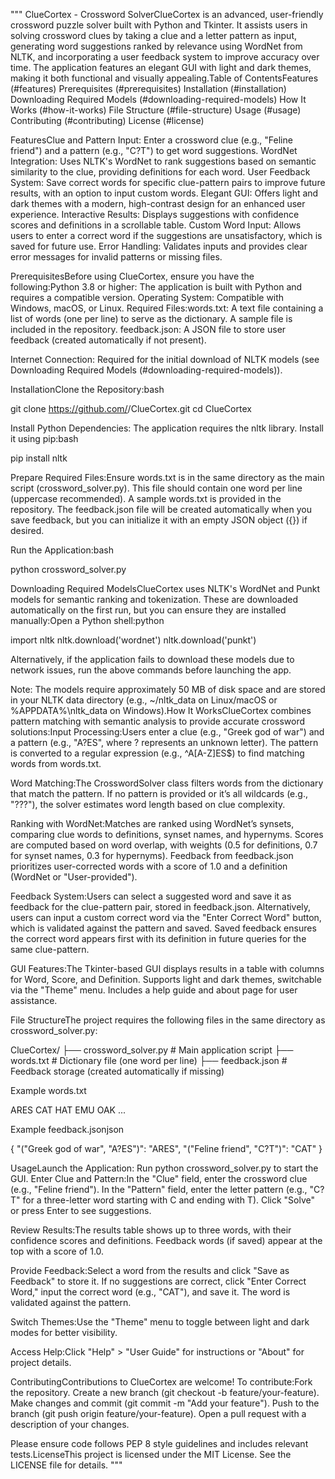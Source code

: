 """
 ClueCortex - Crossword SolverClueCortex is an advanced, user-friendly crossword puzzle solver built with Python and Tkinter. It assists users in solving crossword clues by taking a clue and a letter pattern as input, generating word suggestions ranked by relevance using WordNet from NLTK, and incorporating a user feedback system to improve accuracy over time. The application features an elegant GUI with light and dark themes, making it both functional and visually appealing.Table of ContentsFeatures (#features)
Prerequisites (#prerequisites)
Installation (#installation)
Downloading Required Models (#downloading-required-models)
How It Works (#how-it-works)
File Structure (#file-structure)
Usage (#usage)
Contributing (#contributing)
License (#license)

FeaturesClue and Pattern Input: Enter a crossword clue (e.g., "Feline friend") and a pattern (e.g., "C?T") to get word suggestions.
WordNet Integration: Uses NLTK's WordNet to rank suggestions based on semantic similarity to the clue, providing definitions for each word.
User Feedback System: Save correct words for specific clue-pattern pairs to improve future results, with an option to input custom words.
Elegant GUI: Offers light and dark themes with a modern, high-contrast design for an enhanced user experience.
Interactive Results: Displays suggestions with confidence scores and definitions in a scrollable table.
Custom Word Input: Allows users to enter a correct word if the suggestions are unsatisfactory, which is saved for future use.
Error Handling: Validates inputs and provides clear error messages for invalid patterns or missing files.

PrerequisitesBefore using ClueCortex, ensure you have the following:Python 3.8 or higher: The application is built with Python and requires a compatible version.
Operating System: Compatible with Windows, macOS, or Linux.
Required Files:words.txt: A text file containing a list of words (one per line) to serve as the dictionary. A sample file is included in the repository.
feedback.json: A JSON file to store user feedback (created automatically if not present).

Internet Connection: Required for the initial download of NLTK models (see Downloading Required Models (#downloading-required-models)).

InstallationClone the Repository:bash

git clone https://github.com/<your-username>/ClueCortex.git
cd ClueCortex

Install Python Dependencies:
The application requires the nltk library. Install it using pip:bash

pip install nltk

Prepare Required Files:Ensure words.txt is in the same directory as the main script (crossword_solver.py). This file should contain one word per line (uppercase recommended). A sample words.txt is provided in the repository.
The feedback.json file will be created automatically when you save feedback, but you can initialize it with an empty JSON object ({}) if desired.

Run the Application:bash

python crossword_solver.py

Downloading Required ModelsClueCortex uses NLTK's WordNet and Punkt models for semantic ranking and tokenization. These are downloaded automatically on the first run, but you can ensure they are installed manually:Open a Python shell:python

import nltk
nltk.download('wordnet')
nltk.download('punkt')

Alternatively, if the application fails to download these models due to network issues, run the above commands before launching the app.

Note: The models require approximately 50 MB of disk space and are stored in your NLTK data directory (e.g., ~/nltk_data on Linux/macOS or %APPDATA%\nltk_data on Windows).How It WorksClueCortex combines pattern matching with semantic analysis to provide accurate crossword solutions:Input Processing:Users enter a clue (e.g., "Greek god of war") and a pattern (e.g., "A?ES", where ? represents an unknown letter).
The pattern is converted to a regular expression (e.g., ^A[A-Z]ES$) to find matching words from words.txt.

Word Matching:The CrosswordSolver class filters words from the dictionary that match the pattern.
If no pattern is provided or it’s all wildcards (e.g., "???"), the solver estimates word length based on clue complexity.

Ranking with WordNet:Matches are ranked using WordNet’s synsets, comparing clue words to definitions, synset names, and hypernyms.
Scores are computed based on word overlap, with weights (0.5 for definitions, 0.7 for synset names, 0.3 for hypernyms).
Feedback from feedback.json prioritizes user-corrected words with a score of 1.0 and a definition (WordNet or "User-provided").

Feedback System:Users can select a suggested word and save it as feedback for the clue-pattern pair, stored in feedback.json.
Alternatively, users can input a custom correct word via the "Enter Correct Word" button, which is validated against the pattern and saved.
Saved feedback ensures the correct word appears first with its definition in future queries for the same clue-pattern.

GUI Features:The Tkinter-based GUI displays results in a table with columns for Word, Score, and Definition.
Supports light and dark themes, switchable via the "Theme" menu.
Includes a help guide and about page for user assistance.

File StructureThe project requires the following files in the same directory as crossword_solver.py:

ClueCortex/
├── crossword_solver.py     # Main application script
├── words.txt              # Dictionary file (one word per line)
├── feedback.json          # Feedback storage (created automatically if missing)

Example words.txt

ARES
CAT
HAT
EMU
OAK
...

Example feedback.jsonjson

{
    "(\"Greek god of war\", \"A?ES\")": "ARES",
    "(\"Feline friend\", \"C?T\")": "CAT"
}

UsageLaunch the Application:
Run python crossword_solver.py to start the GUI.
Enter Clue and Pattern:In the "Clue" field, enter the crossword clue (e.g., "Feline friend").
In the "Pattern" field, enter the letter pattern (e.g., "C?T" for a three-letter word starting with C and ending with T).
Click "Solve" or press Enter to see suggestions.

Review Results:The results table shows up to three words, with their confidence scores and definitions.
Feedback words (if saved) appear at the top with a score of 1.0.

Provide Feedback:Select a word from the results and click "Save as Feedback" to store it.
If no suggestions are correct, click "Enter Correct Word," input the correct word (e.g., "CAT"), and save it. The word is validated against the pattern.

Switch Themes:Use the "Theme" menu to toggle between light and dark modes for better visibility.

Access Help:Click "Help" > "User Guide" for instructions or "About" for project details.

ContributingContributions to ClueCortex are welcome! To contribute:Fork the repository.
Create a new branch (git checkout -b feature/your-feature).
Make changes and commit (git commit -m "Add your feature").
Push to the branch (git push origin feature/your-feature).
Open a pull request with a description of your changes.

Please ensure code follows PEP 8 style guidelines and includes relevant tests.LicenseThis project is licensed under the MIT License. See the LICENSE file for details.
"""

